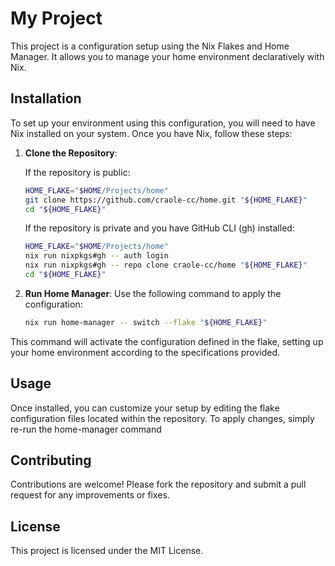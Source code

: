 # My Project

This project is a configuration setup using the Nix Flakes and Home Manager. It allows you to manage your home environment declaratively with Nix.

## Installation

To set up your environment using this configuration, you will need to have Nix installed on your system. Once you have Nix, follow these steps:

1. **Clone the Repository**:

   If the repository is public:

   ```sh
   HOME_FLAKE="$HOME/Projects/home"
   git clone https://github.com/craole-cc/home.git "${HOME_FLAKE}"
   cd "${HOME_FLAKE}"
   ```

   If the repository is private and you have GitHub CLI (gh) installed:

   ```sh
   HOME_FLAKE="$HOME/Projects/home"
   nix run nixpkgs#gh -- auth login
   nix run nixpkgs#gh -- repo clone craole-cc/home "${HOME_FLAKE}"
   cd "${HOME_FLAKE}"
   ```

2. **Run Home Manager**:
   Use the following command to apply the configuration:

   ```sh
   nix run home-manager -- switch --flake "${HOME_FLAKE}"
   ```

This command will activate the configuration defined in the flake, setting up your home environment according to the specifications provided.

## Usage

Once installed, you can customize your setup by editing the flake configuration files located within the repository. To apply changes, simply re-run the home-manager command

## Contributing

Contributions are welcome! Please fork the repository and submit a pull request for any improvements or fixes.

## License

This project is licensed under the MIT License.
